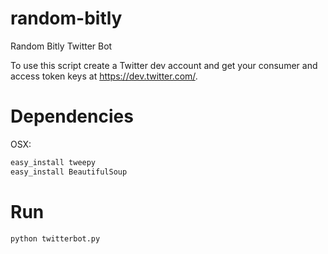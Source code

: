 random-bitly
============

Random Bitly Twitter Bot

To use this script create a Twitter dev account and get your consumer and access token keys at <a>https://dev.twitter.com/</a>.


Dependencies
============

OSX:

```bash
easy_install tweepy
easy_install BeautifulSoup
```

Run
===

```bash
python twitterbot.py
```

